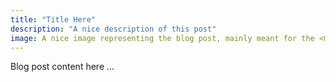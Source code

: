 ```yaml
---
title: "Title Here"
description: "A nice description of this post"
image: A nice image representing the blog post, mainly meant for the <meta> tags
---
```


Blog post content here
...
